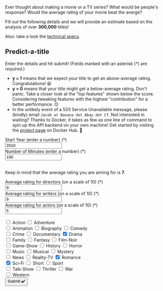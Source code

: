 Ever thought about making a movie or a TV series? What would be people's response? Would the average rating of your movie beat the averge? 

Fill out the following details and we will provide an estimate based on the analysis of over **300,000** titles! 

Also: take a look the [technical specs](technical).

## Predict-a-title
Enter the details and hit submit! (Fields marked with an asterisk (\*) are *required*.) 

- **y = 1** means that we expect your title to get an above-average rating. Congratulations! 😆
- **y = 0** means that your title might get a below-average rating. Don't panic. Take a closer look at the "top features" shown below the score. Considering tweaking features with the highest "contribution" for a better performance. 😉
- In the unlikely event of a 503 Service Unavailable message, please (kindly) email `Jacob at Banana dot Abay dot Cf`. Not interested in waiting? Thanks to Docker, it takes as few as one line of command to spin up this API backend on your own machine! Get started by visiting the [project page](https://hub.docker.com/r/jacobthebanana/movie-rfc-backend) on Docker Hub. 🐳

<html>
    <body>
        <form action="https://machine-learning.api.tianshome.com/movie-predictor-api" target="_blank" name="form" id="form1" method="get">
            <label for="startYear">Start Year (enter a number) (*)</label><br>
            <input type="text" id="startYear" name="startYear" value="2010"><br>
            <label for="runtimeMinutes">Number of Minutes (enter a number) (*)</label><br>
            <input type="text" id="runtimeMinutes" name="runtimeMinutes" value="100"><br>
            <br>
            <p>Keep in mind that the average rating you are aiming for is <strong>7</strong>.</p>
            <label for="tconst">Average rating for directors (on a scale of 10) (*)</label><br>
            <input type="text" id="directorAverage" name="directorAverage" value="9"><br>
            <label for="writerAverage">Average rating for writers (on a scale of 10) (*)</label><br>
            <input type="text" id="writerAverage" name="writerAverage" value="9"><br>
            <label for="principalAverage">Average rating for actors (on a scale of 10) (*)</label><br>
            <input type="text" id="principalAverage" name="principalAverage" value="5"><br>
            <br>
            <input type="checkbox" id="isAction" name="isAction">
            <label for="isAction">Action</label>
            <input type="checkbox" id="isAdventure" name="isAdventure">
            <label for="isAdventure">Adventure</label><br>
            <input type="checkbox" id="isAnimation" name="isAnimation">
            <label for="isAnimation">Animation</label>
            <input type="checkbox" id="isBiography" name="isBiography">
            <label for="isBiography">Biography</label>
            <input type="checkbox" id="isComedy" name="isComedy">
            <label for="isComedy">Comedy</label><br>
            <input type="checkbox" id="isCrime" name="isCrime">
            <label for="isCrime">Crime</label>
            <input type="checkbox" id="isDocumentary" name="isDocumentary">
            <label for="isDocumentary">Documentary</label>
            <input type="checkbox" id="isDrama" name="isDrama" checked>
            <label for="isDrama">Drama</label><br>
            <input type="checkbox" id="isFamily" name="isFamily">
            <label for="isFamily">Family</label>
            <input type="checkbox" id="isFantasy" name="isFantasy">
            <label for="isFantasy">Fantasy</label>
            <input type="checkbox" id="isFilm-Noir" name="isFilm-Noir">
            <label for="isFilm-Noir">Film-Noir</label><br>
            <input type="checkbox" id="isGame-Show" name="isGame-Show">
            <label for="isGame-Show">Game-Show</label>
            <input type="checkbox" id="isHistory" name="isHistory">
            <label for="isHistory">History</label>
            <input type="checkbox" id="isHorror" name="isHorror">
            <label for="isHorror">Horror</label><br>
            <input type="checkbox" id="isMusic" name="isMusic">
            <label for="isMusic">Music</label>
            <input type="checkbox" id="isMusical" name="isMusical">
            <label for="isMusical">Musical</label>
            <input type="checkbox" id="isMystery" name="isMystery">
            <label for="isMystery">Mystery</label><br>
            <input type="checkbox" id="isNews" name="isNews">
            <label for="isNews">News</label>
            <input type="checkbox" id="isReality-TV" name="isReality-TV">
            <label for="isReality-TV">Reality-TV</label>
            <input type="checkbox" id="isRomance" name="isRomance" checked>
            <label for="isRomance">Romance</label><br>
            <input type="checkbox" id="isSci-Fi" name="isSci-Fi" checked>
            <label for="isSci-Fi">Sci-Fi</label>
            <input type="checkbox" id="isShort" name="isShort">
            <label for="isShort">Short</label>
            <input type="checkbox" id="isSport" name="isSport">
            <label for="isSport">Sport</label><br>
            <input type="checkbox" id="isTalk-Show" name="isTalk-Show">
            <label for="isTalk-Show">Talk-Show</label>
            <input type="checkbox" id="isThriller" name="isThriller">
            <label for="isThriller">Thriller</label>
            <input type="checkbox" id="isWar" name="isWar">
            <label for="isWar">War</label><br>
            <input type="checkbox" id="isWestern" name="isWestern">
            <label for="isWestern">Western</label>
            <br>
            <input type="submit" value="Submit ✔️">
        </form>
    </body>
</html>
